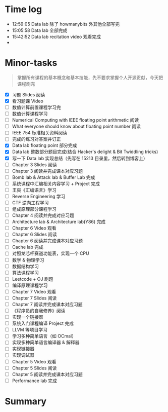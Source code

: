 # Time log

- 12:59:05 Data lab 除了 howmanybits 外其他全部写完
- 15:05:58 Data lab 全部完成
- 15:42:52 Data lab recitation video 观看完成
-

# Minor-tasks

> 掌握所有课程的基本概念和基本技能，先不要求掌握个人开源贡献，今天把课程刷完

- [x] 习题 Slides 阅读
- [x] 看习题课 Video
- [ ] 数值计算前置课程学习完
- [ ] 数值计算课程学习
- [ ] Numerical Computing with IEEE floating point arithmetic 阅读
- [ ] What everyone should know about floating point number 阅读
- [ ] IEEE 754 标准相关资料阅读
- [ ] 完成的练习对答案并订正
- [x] Data lab floating point 部分完成
- [x] Data lab 整数部分题目完成(结合 Hacker's delight & Bit Twiddling tricks)
- [x] 写一下 Data lab 实现总结（先写在 15213 目录里，然后转到博客上）
- [ ] Chapter 3 Slides 阅读
- [ ] Chapter 3 阅读并完成课本对应习题
- [ ] Bomb lab & Attack lab & Buffer Lab 完成
- [ ] 系统课程中汇编相关内容学习 + Project 完成
- [ ] 王爽《汇编语言》学习
- [ ] Reverse Engineering 学习
- [ ] CTF 逆向工程学习
- [ ] 组成原理部分课程学习
- [ ] Chapter 4 阅读并完成对应习题
- [ ] Architecture lab & Architecture lab(Y86) 完成
- [ ] Chapter 6 Video 观看
- [ ] Chapter 6 Slides 阅读
- [ ] Chapter 6 阅读并完成课本对应习题
- [ ] Cache lab 完成
- [ ] 对照龙芯杯赛道功能表，实现一个 CPU
- [ ] 数学 & 物理学习
- [ ] 数据结构学习
- [ ] 算法课程学习
- [ ] Leetcode + OJ 刷题
- [ ] 编译原理课程学习
- [ ] Chapter 7 Video 观看
- [ ] Chapter 7 Slides 阅读
- [ ] Chapter 7 阅读并完成课本对应习题
- [ ] 《程序员的自我修养》阅读
- [ ] 实现一个链接器
- [ ] 系统入门课程编译 Project 完成
- [ ] LLVM 等项目学习
- [ ] 学习多种简单语言（如 OCmal）
- [ ] 实现多种简单语言编译器 & 解释器
- [ ] 实现链接器
- [ ] 实现调试器
- [ ] Chapter 5 Video 观看
- [ ] Chapter 5 Slides 阅读
- [ ] Chapter 5 阅读并完成课本对应习题
- [ ] Performance lab 完成

# Summary
